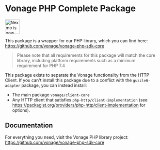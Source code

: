 # Vonage PHP Complete Package

<img src="https://developer.nexmo.com/assets/images/Vonage_Nexmo.svg" height="48px" alt="Nexmo is now known as Vonage" />

This package is a wrapper for our PHP library, which you can find here: <https://github.com/vonage/vonage-php-sdk-core>

> Please note that all requirements for this package will match the core library, including platform requirements such
> as a minimum requirement for PHP 7.4

This package exists to separate the Vonage functionality from the HTTP Client. If you can't install this package due to a conflict with the `guzzle6-adapter` package, you can instead install:

* The main package `vonage/client-core`
* Any HTTP client that satisfies `php-http/client-implementation` (see <https://packagist.org/providers/php-http/client-implementation> for options).

## Documentation

For everything you need, visit the Vonage PHP library project: <https://github.com/vonage/vonage-php-sdk-core>
